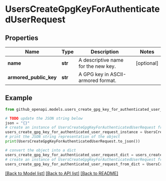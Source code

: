 # UsersCreateGpgKeyForAuthenticatedUserRequest


## Properties

Name | Type | Description | Notes
------------ | ------------- | ------------- | -------------
**name** | **str** | A descriptive name for the new key. | [optional] 
**armored_public_key** | **str** | A GPG key in ASCII-armored format. | 

## Example

```python
from github_openapi.models.users_create_gpg_key_for_authenticated_user_request import UsersCreateGpgKeyForAuthenticatedUserRequest

# TODO update the JSON string below
json = "{}"
# create an instance of UsersCreateGpgKeyForAuthenticatedUserRequest from a JSON string
users_create_gpg_key_for_authenticated_user_request_instance = UsersCreateGpgKeyForAuthenticatedUserRequest.from_json(json)
# print the JSON string representation of the object
print(UsersCreateGpgKeyForAuthenticatedUserRequest.to_json())

# convert the object into a dict
users_create_gpg_key_for_authenticated_user_request_dict = users_create_gpg_key_for_authenticated_user_request_instance.to_dict()
# create an instance of UsersCreateGpgKeyForAuthenticatedUserRequest from a dict
users_create_gpg_key_for_authenticated_user_request_from_dict = UsersCreateGpgKeyForAuthenticatedUserRequest.from_dict(users_create_gpg_key_for_authenticated_user_request_dict)
```
[[Back to Model list]](../README.md#documentation-for-models) [[Back to API list]](../README.md#documentation-for-api-endpoints) [[Back to README]](../README.md)


